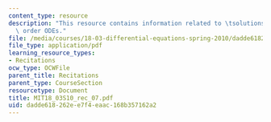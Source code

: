 ```yaml
---
content_type: resource
description: "This resource contains information related to \tsolutions to second\
  \ order ODEs."
file: /media/courses/18-03-differential-equations-spring-2010/dadde618262ee7f4eaac168b357162a2_MIT18_03S10_rec_07.pdf
file_type: application/pdf
learning_resource_types:
- Recitations
ocw_type: OCWFile
parent_title: Recitations
parent_type: CourseSection
resourcetype: Document
title: MIT18_03S10_rec_07.pdf
uid: dadde618-262e-e7f4-eaac-168b357162a2
---
```

